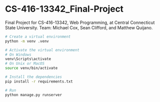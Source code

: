 # CS-416-13342_Final-Project
Final Project for CS-416-13342, Web Programming, at Central Connecticut State University. Team: Michael Cox, Sean Clifford, and Matthew Quijano.

```bash
# Create a virtual environment
python -m venv .venv

# Activate the virtual environment
# On Windows
venv\Scripts\activate
# On Unix or MacOS
source venv/bin/activate

# Install the dependencies
pip install -r requirements.txt

# Run
python manage.py runserver